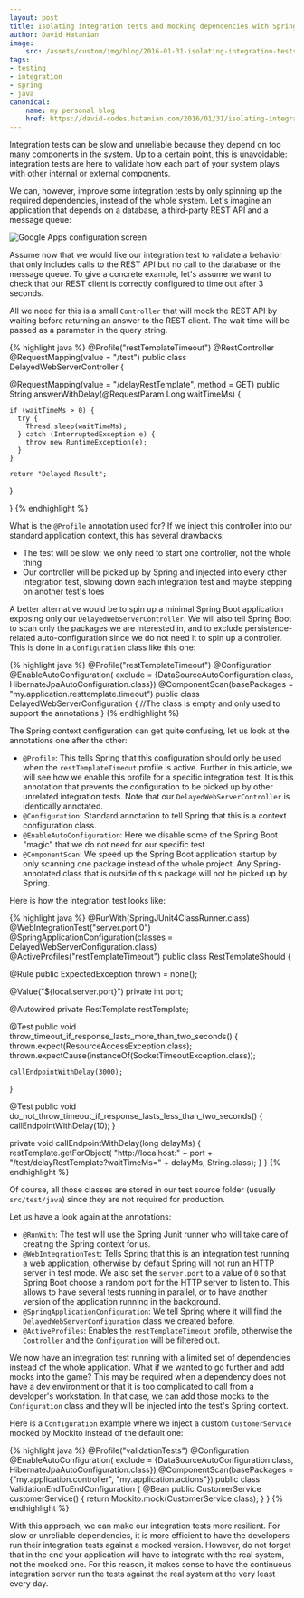 ```yaml
---
layout: post
title: Isolating integration tests and mocking dependencies with Spring Boot
author: David Hatanian
image:
    src: /assets/custom/img/blog/2016-01-31-isolating-integration-tests-with-the-spring-framework.md/thumbnail.png
tags:
- testing
- integration
- spring
- java
canonical:
    name: my personal blog
    href: https://david-codes.hatanian.com/2016/01/31/isolating-integration-tests-with-the-spring-framework.html
---
```


Integration tests can be slow and unreliable because they depend on too many components in the system. Up to a certain point, this is unavoidable: integration tests are here to validate how each part of your system plays with other internal or external components.

We can, however, improve some integration tests by only spinning up the required dependencies, instead of the whole system. Let's imagine an application that depends on a database, a third-party REST API and a message queue:

<img src="{{ site.baseurl }}/assets/custom/img/blog/2016-01-31-isolating-integration-tests-with-the-spring-framework.md/my-application.png" class="img-fluid" alt="Google Apps configuration screen" title="Our application with 3 dependencies" style="margin:auto;display:block;">

Assume now that we would like our integration test to validate a behavior that only includes calls to the REST API but no call to the database or the message queue. To give a concrete example, let's assume we want to check that our REST client is correctly configured to time out after 3 seconds.

All we need for this is a small `Controller` that will mock the REST API by waiting before returning an answer to the REST client. The wait time will be passed as a parameter in the query string.

{% highlight java %}
@Profile("restTemplateTimeout")
@RestController
@RequestMapping(value = "/test")
public class DelayedWebServerController {

  @RequestMapping(value = "/delayRestTemplate", method = GET)
  public String answerWithDelay(@RequestParam Long waitTimeMs) {

    if (waitTimeMs > 0) {
      try {
        Thread.sleep(waitTimeMs);
      } catch (InterruptedException e) {
        throw new RuntimeException(e);
      }
    }

    return "Delayed Result";
  }

}
{% endhighlight %}

What is the `@Profile` annotation used for? If we inject this controller into our standard application context, this has several drawbacks:

 * The test will be slow: we only need to start one controller, not the whole thing
 * Our controller will be picked up by Spring and injected into every other integration test, slowing down each integration test and maybe stepping on another test's toes

A better alternative would be to spin up a minimal Spring Boot application exposing only our `DelayedWebServerController`. We will also tell Spring Boot to scan only the packages we are interested in, and to exclude persistence-related auto-configuration since we do not need it to spin up a controller. This is done in a `Configuration` class like this one:

{% highlight java %}
@Profile("restTemplateTimeout")
@Configuration
@EnableAutoConfiguration(
    exclude = {DataSourceAutoConfiguration.class, HibernateJpaAutoConfiguration.class})
@ComponentScan(basePackages = "my.application.resttemplate.timeout")
public class DelayedWebServerConfiguration {
    //The class is empty and only used to support the annotations
}
{% endhighlight %}

The Spring context configuration can get quite confusing, let us look at the annotations one after the other:

 * `@Profile`: This tells Spring that this configuration should only be used when the `restTemplateTimeout` profile is active. Further in this article, we will see how we enable this profile for a specific integration test. It is this annotation that prevents the configuration to be picked up by other unrelated integration tests. Note that our `DelayedWebServerController` is identically annotated.
 * `@Configuration`: Standard annotation to tell Spring that this is a context configuration class.
 * `@EnableAutoConfiguration`: Here we disable some of the Spring Boot "magic" that we do not need for our specific test
 * `@ComponentScan`: We speed up the Spring Boot application startup by only scanning one package instead of the whole project. Any Spring-annotated class that is outside of this package will not be picked up by Spring.

Here is how the integration test looks like:

{% highlight java %}
@RunWith(SpringJUnit4ClassRunner.class)
@WebIntegrationTest("server.port:0")
@SpringApplicationConfiguration(classes = DelayedWebServerConfiguration.class)
@ActiveProfiles("restTemplateTimeout")
public class RestTemplateShould {

  @Rule
  public ExpectedException thrown = none();

  @Value("${local.server.port}")
  private int port;

  @Autowired
  private RestTemplate restTemplate;

  @Test
  public void throw_timeout_if_response_lasts_more_than_two_seconds() {
    thrown.expect(ResourceAccessException.class);
    thrown.expectCause(instanceOf(SocketTimeoutException.class));

    callEndpointWithDelay(3000);
  }

  @Test
  public void do_not_throw_timeout_if_response_lasts_less_than_two_seconds() {
    callEndpointWithDelay(10);
  }

  private void callEndpointWithDelay(long delayMs) {
    restTemplate.getForObject(
        "http://localhost:" + port + "/test/delayRestTemplate?waitTimeMs=" + delayMs, String.class);
  }
}
{% endhighlight %}

Of course, all those classes are stored in our test source folder (usually `src/test/java`) since they are not required for production.

Let us have a look again at the annotations:

 * `@RunWith`: The test will use the Spring Junit runner who will take care of creating the Spring context for us.
 * `@WebIntegrationTest`: Tells Spring that this is an integration test running a web application, otherwise by default Spring will not run an HTTP server in test mode. We also set the `server.port` to a value of `0` so that Spring Boot choose a random port for the HTTP server to listen to. This allows to have several tests running in parallel, or to have another version of the application running in the background.
 * `@SpringApplicationConfiguration`: We tell Spring where it will find the `DelayedWebServerConfiguration` class we created before.
 * `@ActiveProfiles`: Enables the `restTemplateTimeout` profile, otherwise the `Controller` and the `Configuration` will be filtered out.

We now have an integration test running with a limited set of dependencies instead of the whole application. What if we wanted to go further and add mocks into the game? This may be required when a dependency does not have a dev environment or that it is too complicated to call from a developer's workstation. In that case, we can add those mocks to the `Configuration` class and they will be injected into the test's Spring context.

Here is a `Configuration` example where we inject a custom `CustomerService` mocked by Mockito instead of the default one:

{% highlight java %}
@Profile("validationTests")
@Configuration
@EnableAutoConfiguration(
    exclude = {DataSourceAutoConfiguration.class, HibernateJpaAutoConfiguration.class})
@ComponentScan(basePackages = {"my.application.controller",
    "my.application.actions"})
public class ValidationEndToEndConfiguration {
    @Bean
  public CustomerService customerService() {
    return Mockito.mock(CustomerService.class);
  }
}
{% endhighlight %}

With this approach, we can make our integration tests more resilient. For slow or unreliable dependencies, it is more efficient to have the developers run their integration tests against a mocked version. However, do not forget that in the end your application will have to integrate with the real system, not the mocked one. For this reason, it makes sense to have the continuous integration server run the tests against the real system at the very least every day.
